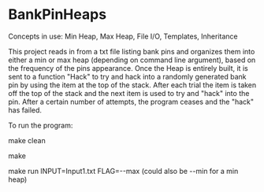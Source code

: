 # BankPinHeaps
Concepts in use:
Min Heap,
Max Heap,
File I/O,
Templates,
Inheritance

This project reads in from a txt file listing bank pins and organizes them into either a min or max heap (depending on command line argument), based on the frequency of the pins appearance.  Once the Heap is entirely built, it is sent to a function "Hack" to try and hack into a randomly generated bank pin by using the item at the top of the stack.  After each trial the item is taken off the top of the stack and the next item is used to try and "hack" into the pin.  After a certain number of attempts, the program ceases and the "hack" has failed.

To run the program:

make clean

make

make run INPUT=Input1.txt FLAG=--max (could also be --min for a min heap)
